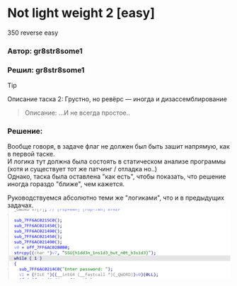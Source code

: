 # Not light weight 2 [easy]
350
reverse easy

### Автор: gr8str8some1
### Решил: gr8str8some1

> [!TIP] 
> Описание таска 2: Грустно, но ревёрс — иногда и дизассемблирование<br>

> Описание: ...И не всегда простое..

### Решение:
Вообще говоря, в задаче флаг не должен был быть зашит напрямую, как в первой таске.<br>
И логика тут должна была состоять в статическом анализе программы (хотя и существует тот же патчинг / отладка но..)<br>
Однако, таска была оставлена "как есть", чтобы показать, что решение иногда гораздо "ближе", чем кажется.

Руководствуемся абсолютно теми же "логиками", что и в предыдущих задачах.
![img.png](images/img_1.png)
